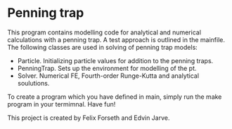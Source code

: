 # Penning trap
This program contains modelling code for analytical and numerical calculations with a penning trap. A test approach is outlined in the mainfile. 
The following classes are used in solving of penning trap models:
- Particle. Initializing particle values for addition to the penning traps. 
- PenningTrap. Sets up the environment for modelling of the pt. 
- Solver. Numerical FE, Fourth-order Runge-Kutta and analytical soulutions.

To create a program which you have defined in main, simply run the make program in your termimnal.
Have fun!

This project is created by Felix Forseth and Edvin Jarve.
